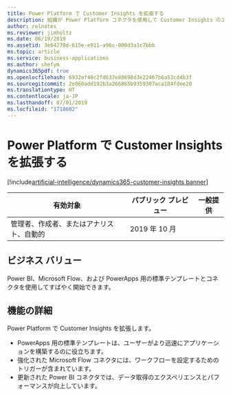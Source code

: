 ```yaml
---
title: Power Platform で Customer Insights を拡張する
description: 組織が Power Platform コネクタを使用して Customer Insights のエクスペリエンスを調整および拡張できるようにします。 
author: relnotes
ms.reviewer: jimholtz
ms.date: 06/19/2019
ms.assetid: 3e64278d-615e-e911-a96c-000d3a1c7bbb
ms.topic: article
ms.service: business-applications
ms.author: shefym
dynamics365pdf: true
ms.openlocfilehash: 6932ef40c2fd637e88698d3e22467b6a53cd4b3f
ms.sourcegitcommit: 2e060add192b3a266865b9359307aca104fdee20
ms.translationtype: HT
ms.contentlocale: ja-JP
ms.lasthandoff: 07/01/2019
ms.locfileid: "1718602"
---
```

# <a name="extending-customer-insights-with-power-platform"></a>Power Platform で Customer Insights を拡張する
[!include[artificial-intelligence/dynamics365-customer-insights banner](../includes/artificial-intelligence/dynamics365-customer-insights.md)]

| 有効対象    |  パブリック プレビュー | 一般提供 | 
| ---------- | ---------- |---------- |
|管理者、作成者、またはアナリスト、自動的|2019 年 10 月| |


## <a name="business-value"></a>ビジネス バリュー
<!-- bv start -->
Power BI、Microsoft Flow、および PowerApps 用の標準テンプレートとコネクタを使用してすばやく開始できます。

<!-- bv end -->



## <a name="feature-details"></a>機能の詳細
<!--feature detail start -->
Power Platform で Customer Insights を拡張します。

- PowerApps 用の標準テンプレートは、ユーザーがより迅速にアプリケーションを構築するのに役立ちます。
- 強化された Microsoft Flow コネクタには、ワークフローを設定するためのトリガーが含まれています。
- 更新された Power BI コネクタでは、データ取得のエクスペリエンスとパフォーマンスが向上しています。
<!--feature detail end -->










